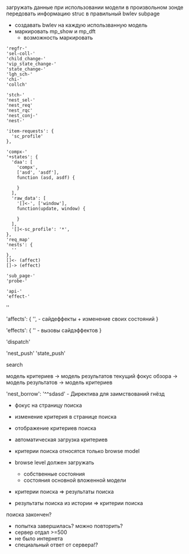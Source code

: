 загружать данные при использовании модели в произвольном зонде
  передовать информацию struc в правильный bwlev subpage
  + создавать bwlev на каждую использванную модель
  + маркировать mp_show и mp_dft
    + возможность маркировать


```
'regfr-'
'sel-coll-'
'child_change-'
'vip_state_change-'
'state_change-'
'lgh_sch-'
'chi-'
'collch'

'stch-'
'nest_sel-'
'nest_req'
'nest_rqc'
'nest_conj-'
'nest-'

'item-requests': {
  'sc_profile'
},

'compx-'
'+states': {
  'daa': [
    'compx',
    ['asd', 'asdf'],
    function (asd, asdf) {

    }
  ],
  'raw_data': [
    '[]<-', ['window'],
    function(update, window) {

    }
  ],
  '[]<-sc_profile': '*',
},
'req_map'
'nests': {
  ''
},
[]<- (affect)
[]-> (effect)

'sub_page-'
'probe-'

'api-'
'effect-'
```


''

'affects': {
  '', - сайдеффекты + изменение своих состояний
}

'effects': {
  '' - вызовы сайдэффектов
}

'dispatch'


'nest_push'
'state_push'

search

  модель критериев -> модель результатов
  текущий фокус обзора -> модель результатов ->  модель критериев

'nest_borrow': '^^sdasd' - Директива для заимствований гнёзд

  * фокус на страницу поиска
  * изменение критерия в странице поиска
  * отображение критериев поиска
  * автоматическая загрузка критериев
  * критерии поиска относятся только browse model


  * browse level должен загружать
    * собственные состояния
    * состояния основной вложенной модели

  * критерии поиска => результаты поиска
  * результаты поиска из истории => критерии поиска


поиска закончен?
  - попытка завершилась?
можно повторить?
  - сервер отдал >=500
  - не было интернета
  - специальный ответ от сервера!?
